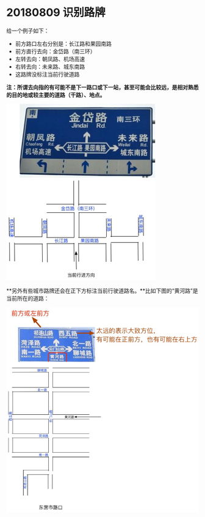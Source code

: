 # 20180809 识别路牌

给一个例子如下： 

- 前方路口左右分别是：长江路和果园南路
- 前方直行去向：金岱路（南三环）
- 左转去向：朝凤路、机场高速
- 右转去向：未来路、城东南路
- 这路牌没标注当前行驶道路

**注：所谓去向指的有可能不是下一路口或下一站，甚至可能会比较远，是相对熟悉的目的地或较主要的道路（干路）、地点。**

![](交通路标识别图.jpg)

**另外有些城市路牌还会在正下方标注当前行驶道路名。**比如下图的“黄河路”是当前所在的道路：

![](东营市路口.jpg)







